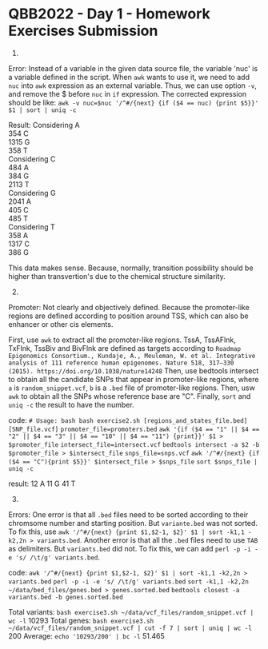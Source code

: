 # QBB2022 - Day 1 - Homework Exercises Submission

1.
Error: Instead of a variable in the given data source file, the variable 'nuc' is a variable defined in the script. When `awk` wants to use it, we need to add `nuc` into `awk` expression as an external variable. Thus, we can use option `-v`, and remove the $ before `nuc` in `if` expression. The corrected expression should be like: `awk -v nuc=$nuc '/^#/{next} {if ($4 == nuc) {print $5}}' $1 | sort | uniq -c`  
  
Result: 
Considering  A  
 354 C  
1315 G  
 358 T  
Considering  C  
 484 A  
 384 G  
2113 T  
Considering  G  
2041 A  
 405 C  
 485 T  
Considering  T  
 358 A  
1317 C  
 386 G  
  
This data makes sense. Because, normally, transition possibility should be higher than transvertion's due to the chemical structure similarity.   
  
  
2.
Promoter: Not clearly and objectively defined. Because the promoter-like regions are defined according to position around TSS, which can also be enhancer or other cis elements.

First, use `awk` to extract all the promoter-like regions. TssA, TssAFlnk, TxFlnk, TssBiv and BivFlnk are defined as targets according to `Roadmap Epigenomics Consortium., Kundaje, A., Meuleman, W. et al. Integrative analysis of 111 reference human epigenomes. Nature 518, 317–330 (2015). https://doi.org/10.1038/nature14248`
Then, use bedtools intersect to obtain all the candidate SNPs that appear in promoter-like regions, where `a` is `random_snippet.vcf`, `b` is a `.bed` file of promoter-like regions.
Then, usw `awk` to obtain all the SNPs whose reference base are "C".
Finally, `sort` and `uniq -c` the result to have the number.

code:
`# Usage: bash bash exercise2.sh [regions_and_states_file.bed] [SNP_file.vcf]`
`promoter_file=promoters.bed`
`awk '{if ($4 == "1" || $4 == "2" || $4 == "3" || $4 == "10" || $4 == "11") {print}}' $1 > $promoter_file`
`intersect_file=intersect.vcf`
`bedtools intersect -a $2 -b $promoter_file > $intersect_file`
`snps_file=snps.vcf`
`awk '/^#/{next} {if ($4 == "C"){print $5}}' $intersect_file > $snps_file`
`sort $snps_file | uniq -c`

result:
  12 A
  11 G
  41 T


3.
Errors:
One error is that all `.bed` files need to be sorted according to their chromsome number and starting position. But `variante.bed` was not sorted. To fix this, use `awk '/^#/{next} {print $1,$2-1, $2}' $1 | sort -k1,1 -k2,2n > variants.bed`.
Another error is that all the `.bed` files need to use `TAB` as delimiters. But `variants.bed` did not. To fix this, we can add `perl -p -i -e 's/ /\t/g' variants.bed`.

code:
`awk '/^#/{next} {print $1,$2-1, $2}' $1 | sort -k1,1 -k2,2n > variants.bed`
`perl -p -i -e 's/ /\t/g' variants.bed`
`sort -k1,1 -k2,2n ~/data/bed_files/genes.bed > genes.sorted.bed`
`bedtools closest -a variants.bed -b genes.sorted.bed`

Total variants:
`bash exercise3.sh ~/data/vcf_files/random_snippet.vcf | wc -l`
10293
Total genes:
`bash exercise3.sh ~/data/vcf_files/random_snippet.vcf | cut -f 7 | sort | uniq | wc -l`
200
Average:
`echo '10293/200' | bc -l`
51.465